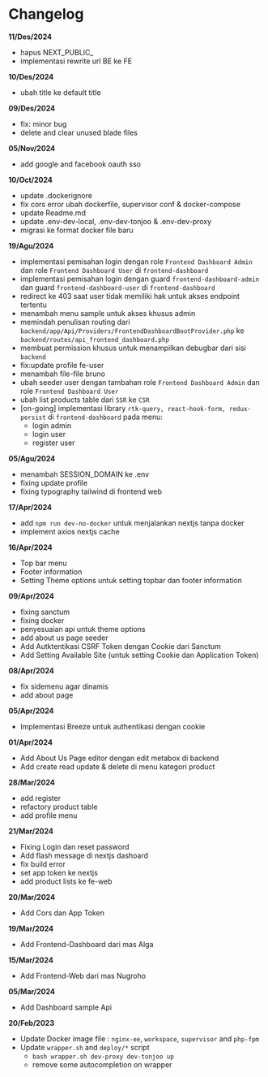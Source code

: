 # Changelog

**11/Des/2024**
- hapus NEXT_PUBLIC_
- implementasi rewrite url BE ke FE

**10/Des/2024**
- ubah title ke default title

**09/Des/2024**
- fix: minor bug
- delete and clear unused blade files

**05/Nov/2024**
- add google and facebook oauth sso

**10/Oct/2024**
- update .dockerignore
- fix cors error ubah dockerfile, supervisor conf & docker-compose
- update Readme.md
- update .env-dev-local, .env-dev-tonjoo & .env-dev-proxy
- migrasi ke format docker file baru

**19/Agu/2024**
- implementasi pemisahan login dengan role `Frontend Dashboard Admin` dan role `Frontend Dashboard User` di `frontend-dashboard`
- implementasi pemisahan login dengan guard `frontend-dashboard-admin` dan guard `frontend-dashboard-user` di `frontend-dashboard`
- redirect ke 403 saat user tidak memiliki hak untuk akses endpoint tertentu
- menambah menu sample untuk akses khusus admin
- memindah penulisan routing dari `backend/app/Api/Providers/FrontendDashboardBootProvider.php` ke `backend/routes/api_frontend_dashboard.php`
- membuat permission khusus untuk menampilkan debugbar dari sisi `backend`
- fix:update profile fe-user
- menambah file-file bruno
- ubah seeder user dengan tambahan role `Frontend Dashboard Admin` dan role `Frontend Dashboard User`
- ubah list products table dari `SSR` ke `CSR`
- [on-going] implementasi library `rtk-query, react-hook-form, redux-persist` di `frontend-dashboard` pada menu:
  - login admin
  - login user
  - register user

**05/Agu/2024**
- menambah SESSION_DOMAIN ke .env
- fixing update profile
- fixing typography tailwind di frontend web

**17/Apr/2024**
- add `npm run dev-no-docker` untuk menjalankan nextjs tanpa docker
- implement axios nextjs cache

**16/Apr/2024**
- Top bar menu
- Footer information
- Setting Theme options untuk setting topbar dan footer information

**09/Apr/2024**
- fixing sanctum
- fixing docker
- penyesuaian api untuk theme options
- add about us page seeder
- Add Autktentikasi CSRF Token dengan Cookie dari Sanctum
- Add Setting Available Site (untuk setting Cookie dan Application Token)

**08/Apr/2024**
- fix sidemenu agar dinamis
- add about page

**05/Apr/2024**
- Implementasi Breeze untuk authentikasi dengan cookie

**01/Apr/2024**
- Add About Us Page editor dengan edit metabox di backend
- Add create read update & delete di menu kategori product

**28/Mar/2024**
- add register
- refactory product table
- add profile menu

**21/Mar/2024**
- Fixing Login dan reset password
- Add flash message di nextjs dashoard
- fix build error
- set app token ke nextjs
- add product lists ke fe-web

**20/Mar/2024**
- Add Cors dan App Token

**19/Mar/2024**
- Add Frontend-Dashboard dari mas Alga

**15/Mar/2024**
- Add Frontend-Web dari mas Nugroho

**05/Mar/2024** 
- Add Dashboard sample Api

**20/Feb/2023**
- Update Docker image file : `nginx-ee`, `workspace`, `supervisor` and `php-fpm`
- Update `wrapper.sh` and `deploy/*` script
    - `bash wrapper.sh dev-proxy dev-tonjoo up`
    - remove some autocompletion on wrapper